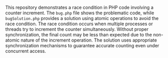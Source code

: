 This repository demonstrates a race condition in PHP code involving a counter increment. The `bug.php` file shows the problematic code, while `bugSolution.php` provides a solution using atomic operations to avoid the race condition.  The race condition occurs when multiple processes or threads try to increment the counter simultaneously. Without proper synchronization, the final count may be less than expected due to the non-atomic nature of the increment operation. The solution uses appropriate synchronization mechanisms to guarantee accurate counting even under concurrent access.